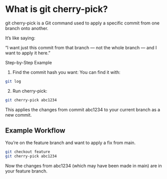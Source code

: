 # What is git cherry-pick?
git cherry-pick is a Git command used to apply a specific commit from one branch onto another.

It’s like saying:

“I want just this commit from that branch — not the whole branch — and I want to apply it here.”

Step-by-Step Example
1. Find the commit hash you want:
You can find it with:
```bash
git log
```
2. Run cherry-pick:
```bash
git cherry-pick abc1234
```
This applies the changes from commit abc1234 to your current branch as a new commit.

## Example Workflow
You’re on the feature branch and want to apply a fix from main.
```bash
git checkout feature
git cherry-pick abc1234
```
Now the changes from abc1234 (which may have been made in main) are in your feature branch.


